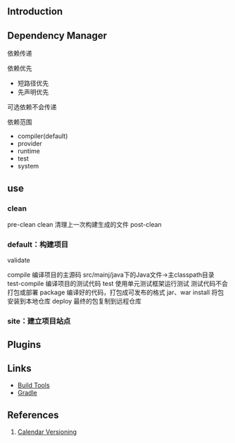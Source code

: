 ## Introduction

## Dependency Manager

依赖传递

依赖优先

- 短路径优先
- 先声明优先

可选依赖不会传递

依赖范围

- compiler(default)
- provider
- runtime
- test
- system

## use

### clean

pre-clean
clean
清理上一次构建生成的文件
post-clean

### default：构建项目

validate

compile
编译项目的主源码
src/mainj/java下的Java文件→主classpath目录
test-compile
编译项目的测试代码
test
使用单元测试框架运行测试
测试代码不会打包或部署
package
编译好的代码，打包成可发布的格式
jar、war
install
将包安装到本地仓库
deploy
最终的包复制到远程仓库

### site：建立项目站点

## Plugins

## Links

- [Build Tools](/docs/CS/BuildTool/BuildTools.md)
- [Gradle](/docs/CS/BuildTool/Gradle.md)

## References

1. [Calendar Versioning](https://calver.org/)
